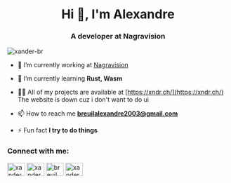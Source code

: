 <h1 align="center">Hi 👋, I'm Alexandre</h1>
<h3 align="center">A developer at Nagravision</h3>

<p align="left"> <img src="https://komarev.com/ghpvc/?username=xander-br&label=Profile%20views&color=0e75b6&style=flat" alt="xander-br" /> </p>

- 🎒 I’m currently working at [Nagravision](https://www.nagra.com/)

- 🌱 I’m currently learning **Rust, Wasm**

- 👨‍💻 All of my projects are available at [https://xndr.ch/](https://xndr.ch/) The website is down cuz i don't want to do ui

- 📫 How to reach me **breuilalexandre2003@gmail.com**

- ⚡ Fun fact **I try to do things**

<h3 align="left">Connect with me:</h3>
<p align="left">
<a href="https://dev.to/xanderbre" target="blank"><img align="center" src="https://raw.githubusercontent.com/rahuldkjain/github-profile-readme-generator/master/src/images/icons/Social/devto.svg" alt="xanderbre" height="30" width="40" /></a>
<a href="https://twitter.com/xanderh1" target="blank"><img align="center" src="https://raw.githubusercontent.com/rahuldkjain/github-profile-readme-generator/master/src/images/icons/Social/twitter.svg" alt="xanderh1" height="30" width="40" /></a>
<a href="https://linkedin.com/in/breuil alexandre" target="blank"><img align="center" src="https://raw.githubusercontent.com/rahuldkjain/github-profile-readme-generator/master/src/images/icons/Social/linked-in-alt.svg" alt="breuil alexandre" height="30" width="40" /></a>
<a href="https://discord.gg/xander#4887" target="blank"><img align="center" src="https://raw.githubusercontent.com/rahuldkjain/github-profile-readme-generator/master/src/images/icons/Social/discord.svg" alt="xander#4887" height="30" width="40" /></a>
</p>


